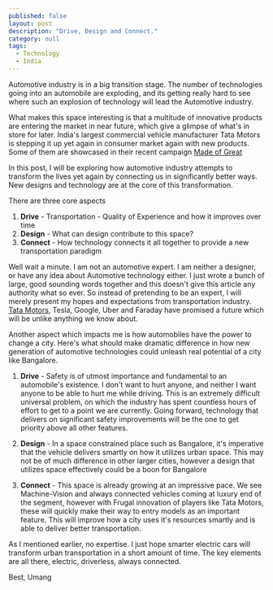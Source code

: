```yaml
---
published: false 
layout: post
description: "Drive, Design and Connect."
category: null
tags: 
  - Technology
  - India
---
```


Automotive industry is in a big transition stage. The number of technologies going into an automobile are exploding, and its getting really hard to see where such an explosion of technology will lead the Automotive industry.

What makes this space interesting is that a multitude of innovative products are entering the market in near future, which give a glimpse of what's in store for later. India's largest commercial vehicle manufacturer Tata Motors is stepping it up yet again in consumer market again with new products. Some of them are showcased in their recent campaign [Made of Great]

In this post, I will be exploring how automotive industry attempts to transform the lives yet again by connecting us in significantly better ways. New designs and technology are at the core of this transformation. 

There are three core aspects

1. **Drive** - Transportation - Quality of Experience and how it improves over time
2. **Design** - What can design contribute to this space?
3. **Connect** - How technology connects it all together to provide a new transportation paradigm


Well wait a minute. I am not an automotive expert. I am neither a designer, or have any idea about Automotive technology either. I just wrote a bunch of large, good sounding words together and this doesn't give this article any authority what so ever. So instead of pretending to be an expert, I will merely present my hopes and expectations from transportation industry. [Tata Motors], Tesla, Google, Uber and Faraday have promised a future which will be unlike anything we know about.

Another aspect which impacts me is how automobiles have the power to change a city. Here's what should make dramatic difference in how new generation of automotive technologies could unleash real potential of a city like Bangalore.

1. **Drive** - Safety is of utmost importance and fundamental to an automobile's existence. I don't want to hurt anyone, and neither I want anyone to be able to hurt me while driving. This is an extremely difficult universal problem, on which the industry has spent countless hours of effort to get to a point we are currently. Going forward, technology that delivers on significant safety improvements will be the one to get priority above all other features.

2. **Design** - In a space constrained place such as Bangalore, it's imperative that the vehicle delivers smartly on how it utilizes urban space. This may not be of much difference in other larger cities, however a design that utilizes space effectively could be a boon for Bangalore

3. **Connect** - This space is already growing at an impressive pace. We see Machine-Vision and always connected vehicles coming at luxury end of the segment, however with Frugal innovation of players like Tata Motors, these will quickly make their way to entry models as an important feature. This will improve how a city uses it's resources smartly and is able to deliver better transportation.

As I mentioned earlier, no expertise. I just hope smarter electric cars will transform urban transportation in a short amount of time. The key elements are all there, electric, driverless, always connected.

Best, Umang


[Link1]:../../..
[Made of Great]:http://madeofgreat.tatamotors.com/
[Tata Motors]:http://www.tatamotors.com/
